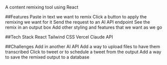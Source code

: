 A content remixing tool using React

##Features
Paste in text we want to remix
Click a button to apply the remixing we want for it
Send the request to an AI API endpoint
See the remix in an output box
Add other styling and features that we want as we go

##Tech Stack
React
Tailwind CSS
Vercel
Claude API

##Challenges
Add in another AI API
Add a way to upload files to have them transcribed
Click to tweet or to schedule a tweet from the output
Add a way to save the remixed output to a database